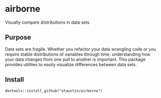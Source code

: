 # airborne
Visually compare distributions in data sets

## Purpose
Data sets are fragile.  Whether you refactor your data wrangling code or you require stable distributions of variables through time, understanding how your data changes from one pull to another is important.  This package provides utilities to easily visualize differences between data sets.

## Install
`devtools::install_github("ataustin/airborne")`